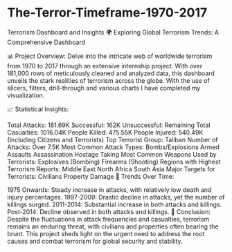 # The-Terror-Timeframe-1970-2017
Terrorism Dashboard and Insights
🌍 Exploring Global Terrorism Trends: A Comprehensive Dashboard

📊 Project Overview:
Delve into the intricate web of worldwide terrorism from 1970 to 2017 through an extensive internship project. With over 181,000 rows of meticulously cleaned and analyzed data, this dashboard unveils the stark realities of terrorism across the globe.
With the use of slicers, filters, drill-through and various charts I have completed my visualization.


📈 Statistical Insights:

Total Attacks: 181.69K
Successful: 162K
Unsuccessful: Remaining
Total Casualties: 1016.04K
People Killed: 475.55K
People Injured: 540.49K (Including Citizens and Terrorists)
Top Terrorist Group: Taliban
Number of Attacks: Over 7.5K
Most Common Attack Types:
Bombs/Explosions
Armed Assaults
Assassination
Hostage Taking
Most Common Weapons Used by Terrorists:
Explosives (Bombing)
Firearms (Shooting)
Regions with Highest Terrorism Reports:
Middle East
North Africa
South Asia
Major Targets for Terrorists:
Civilians
Property Damage
📅 Trends Over Time:

1975 Onwards:
Steady increase in attacks, with relatively low death and injury percentages.
1997-2009:
Drastic decline in attacks, yet the number of killings surged.
2011-2014:
Substantial increase in both attacks and killings.
Post-2014:
Decline observed in both attacks and killings.
🌟 Conclusion:
Despite the fluctuations in attack frequencies and casualties, terrorism remains an enduring threat, with civilians and properties often bearing the brunt. This project sheds light on the urgent need to address the root causes and combat terrorism for global security and stability.
